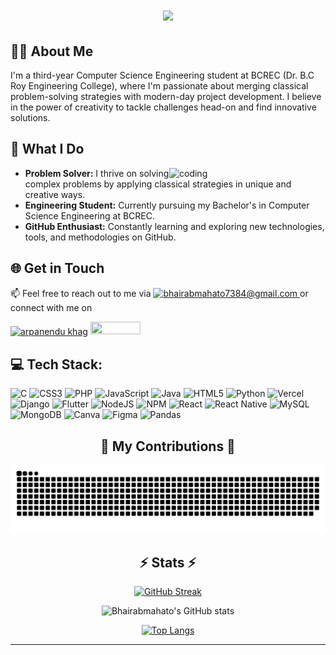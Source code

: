 <h1 align="center">
    <img src="https://readme-typing-svg.herokuapp.com/?font=Righteous&size=35&center=true&vCenter=true&width=500&height=70&duration=4000&lines=Hi+There!+👋;+I'm+Bhairab+Mahato!;" />
</h1>

## 🧑‍🎓 About Me

I'm a third-year Computer Science Engineering student at BCREC (Dr. B.C Roy Engineering College), where I'm passionate about merging classical problem-solving strategies with modern-day project development. I believe in the power of creativity to tackle challenges head-on and find innovative solutions.

## 🔭 What I Do

<img align="right" alt="coding" width="250" src="https://user-images.githubusercontent.com/55389276/140866485-8fb1c876-9a8f-4d6a-98dc-08c4981eaf70.gif">

- **Problem Solver:** I thrive on solving complex problems by applying classical strategies in unique and creative ways.
- **Engineering Student:** Currently pursuing my Bachelor's in Computer Science Engineering at BCREC.
- **GitHub Enthusiast:** Constantly learning and exploring new technologies, tools, and methodologies on GitHub.

## 🌐 Get in Touch

📫 Feel free to reach out to me via <a href="mailto:bhairabmahato7384@gmail.com">
<img src="https://img.shields.io/badge/Gmail-333333?style=for-the-badge&logo=gmail&logoColor=red" alt="bhairabmahato7384@gmail.com" height="18" width="50" />
</a> or connect with me on

<p align="left">
<a href="https://linkedin.com/in/arpanendu khag" target="blank"><img align="center" src="https://raw.githubusercontent.com/rahuldkjain/github-profile-readme-generator/master/src/images/icons/Social/linked-in-alt.svg" alt="arpanendu khag" height="20" width="35" /></a>
     <img src="https://img.shields.io/badge/Portfolio-FF5722?style=for-the-badge&logo=todoist&logoColor=white" target="_blank" height="20" width="80"  /> 
  </a>

</p>

## 💻 Tech Stack:

![C](https://img.shields.io/badge/c-%2300599C.svg?style=for-the-badge&logo=c&logoColor=white) ![CSS3](https://img.shields.io/badge/css3-%231572B6.svg?style=for-the-badge&logo=css3&logoColor=white) ![PHP](https://img.shields.io/badge/php-%23777BB4.svg?style=for-the-badge&logo=php&logoColor=white) ![JavaScript](https://img.shields.io/badge/javascript-%23323330.svg?style=for-the-badge&logo=javascript&logoColor=%23F7DF1E) ![Java](https://img.shields.io/badge/java-%23ED8B00.svg?style=for-the-badge&logo=openjdk&logoColor=white) ![HTML5](https://img.shields.io/badge/html5-%23E34F26.svg?style=for-the-badge&logo=html5&logoColor=white) ![Python](https://img.shields.io/badge/python-3670A0?style=for-the-badge&logo=python&logoColor=ffdd54) ![Vercel](https://img.shields.io/badge/vercel-%23000000.svg?style=for-the-badge&logo=vercel&logoColor=white) ![Django](https://img.shields.io/badge/django-%23092E20.svg?style=for-the-badge&logo=django&logoColor=white) ![Flutter](https://img.shields.io/badge/Flutter-%2302569B.svg?style=for-the-badge&logo=Flutter&logoColor=white) ![NodeJS](https://img.shields.io/badge/node.js-6DA55F?style=for-the-badge&logo=node.js&logoColor=white) ![NPM](https://img.shields.io/badge/NPM-%23CB3837.svg?style=for-the-badge&logo=npm&logoColor=white) ![React](https://img.shields.io/badge/react-%2320232a.svg?style=for-the-badge&logo=react&logoColor=%2361DAFB) ![React Native](https://img.shields.io/badge/react_native-%2320232a.svg?style=for-the-badge&logo=react&logoColor=%2361DAFB) ![MySQL](https://img.shields.io/badge/mysql-%2300000f.svg?style=for-the-badge&logo=mysql&logoColor=white) ![MongoDB](https://img.shields.io/badge/MongoDB-%234ea94b.svg?style=for-the-badge&logo=mongodb&logoColor=white) ![Canva](https://img.shields.io/badge/Canva-%2300C4CC.svg?style=for-the-badge&logo=Canva&logoColor=white) ![Figma](https://img.shields.io/badge/figma-%23F24E1E.svg?style=for-the-badge&logo=figma&logoColor=white) ![Pandas](https://img.shields.io/badge/pandas-%23150458.svg?style=for-the-badge&logo=pandas&logoColor=white)

<div align="center">

## 🐍 My Contributions 🐍

  <img alt="snake eating my contributions" src="https://raw.githubusercontent.com/bhairabmahato/bhairabmahato/output/github-contribution-grid-snake.svg" />
  
</div>

<h2 align="center">⚡ Stats ⚡</h2>
<div align=center>
    
[![GitHub Streak](https://streak-stats.demolab.com/?user=bhairabmahato&count_private=true&show_icons=true&theme=react&rank_icon=github&border_radius=10)](https://git.io/streak-stats)

![Bhairabmahato's GitHub stats](https://github-readme-stats.vercel.app/api?username=bhairabmahato&count_private=true&show_icons=true&theme=react&rank_icon=github&border_radius=10)

[![Top Langs](https://github-readme-stats.vercel.app/api/top-langs/?username=bhairabmahato&layout=donut-vertical&&theme=react&border_radius=10&size_weight=0.5&count_weight=0.5&exclude_repo=github-readme-stats)](https://github.com/bhairabmahato/github-readme-stats)

</div>
<hr/>
